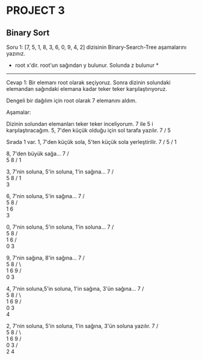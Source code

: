 #  PROJECT 3
## Binary Sort

Soru 1: [7, 5, 1, 8, 3, 6, 0, 9, 4, 2] dizisinin Binary-Search-Tree aşamalarını yazınız.

* root x'dir. root'un sağından y bulunur. Solunda z bulunur *

----------------------
Cevap 1: Bir elemanı root olarak seçiyoruz. Sonra dizinin solundaki elemandan sağındaki elemana kadar teker teker karşılaştırıyoruz.

Dengeli bir dağılım için root olarak 7 elemanını aldım.

Aşamalar:

Dizinin solundan elemanları teker teker inceliyorum. 7 ile 5 i karşılaştıracağım. 5, 7'den küçük olduğu için sol tarafa yazılır.
            7
           /
          5

Sırada 1 var. 1, 7'den küçük sola, 5'ten küçük sola yerleştirilir.
            7
           /
          5
         /
        1

8, 7'den büyük sağa...
            7
           / \
          5   8
         /
        1

3, 7'nin soluna, 5'in soluna, 1'in sağına...
            7
           / \
          5   8
         /
        1
         \
          3

6, 7'nin soluna, 5'in sağına...
            7
           / \
          5   8
         / \
        1   6
         \
          3

0, 7'nin soluna, 5'in soluna, 1'in soluna...
            7
           / \
          5   8
         / \
        1   6
       / \
      0   3

9, 7'nin sağına, 8'in sağına...
            7
           / \
          5   8
         / \   \
        1   6   9
       / \
      0   3

4, 7'nin soluna,5'in soluna, 1'in sağına, 3'ün sağına...
            7
           / \
          5   8
         / \   \
        1   6   9
       / \
      0   3
           \
            4

2, 7'nin soluna, 5'in soluna, 1'in sağına, 3'ün soluna yazılır.
            7
           / \
          5   8
         / \   \
        1   6   9
       / \
      0   3
         / \
        2   4 
